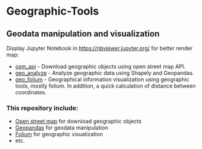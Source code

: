 # Geographic-Tools
## Geodata manipulation and visualization

Display Jupyter Notebook in https://nbviewer.jupyter.org/ for better render map:
- [osm_api](https://nbviewer.jupyter.org/github/morkertis/Geographic-Resources/blob/master/osm_api.ipynb) - Download geographic objects using open street map API.
- [geo_analyze](https://nbviewer.jupyter.org/github/morkertis/Geographic-Resources/blob/master/geo_analyze.ipynb?flush_cache=true) - Analyze geographic data using Shapely and Geopandas.
- [geo_folium](https://nbviewer.jupyter.org/github/morkertis/Geographic-Tools/blob/master/geo_folium.ipynb?flush_cache=true) - Geographical information visualization using geographic tools, mostly folium. In addition, a quick calculation of distance between coordinates.

### This repository include:
- [Open street map](https://nominatim.org/release-docs/develop/) for download geographic objects
- [Geopandas](https://geopandas.org/) for geodata manipulation
- [Folium](https://python-visualization.github.io/folium/#) for geographic visualization
- etc.
